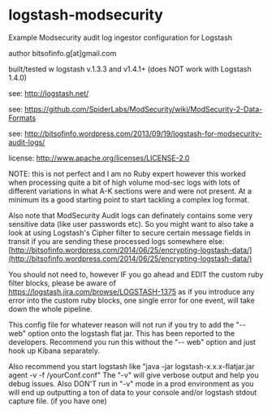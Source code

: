 logstash-modsecurity
====================

Example Modsecurity audit log ingestor configuration for Logstash

author bitsofinfo.g[at]gmail.com

built/tested w logstash v.1.3.3 and v1.4.1+ (does NOT work with Logstash 1.4.0)

see: http://logstash.net/

see: https://github.com/SpiderLabs/ModSecurity/wiki/ModSecurity-2-Data-Formats

see: http://bitsofinfo.wordpress.com/2013/09/19/logstash-for-modsecurity-audit-logs/

license: http://www.apache.org/licenses/LICENSE-2.0

NOTE: this is not perfect and I am no Ruby expert however this worked when processing quite a bit of high volume mod-sec logs with lots of different variations in what A-K sections were and were not present. At a minimum its a good starting point to start tackling a complex log format.

Also note that ModSecurity Audit logs can definately contains some very sensitive data (like user passwords etc). So you might want to also take a look at using Logstash's Cipher filter to secure certain message fields in transit if you are sending these processed logs somewhere else: [http://bitsofinfo.wordpress.com/2014/06/25/encrypting-logstash-data/](http://bitsofinfo.wordpress.com/2014/06/25/encrypting-logstash-data/)

You should not need to, however IF you go ahead and EDIT the custom ruby filter blocks, please be aware of https://logstash.jira.com/browse/LOGSTASH-1375 as if you introduce any error into the custom ruby blocks, one single error for one event, will take down the whole pipeline.

This config file for whatever reason will not run if you try to add the "-- web" option onto the logstash flat jar. This has been reported to the developers. Recommend you run this without the "-- web" option and just hook up Kibana separately.

Also recommend you start logstash like "java -jar logstash-x.x.x-flatjar.jar agent -v -f /yourConf.conf"  The "-v" will give verbose output and help you debug issues. Also DON'T run in "-v" mode in a prod environment as you will end up outputting a ton of data to your console and/or logstash stdout capture file. (if you have one)



